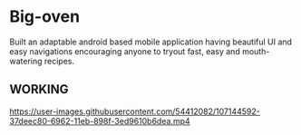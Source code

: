 # Big-oven
Built an adaptable android based mobile application having beautiful UI and easy navigations encouraging anyone to tryout fast, easy and mouth-watering recipes.

## WORKING

https://user-images.githubusercontent.com/54412082/107144592-37deec80-6962-11eb-898f-3ed9610b6dea.mp4





